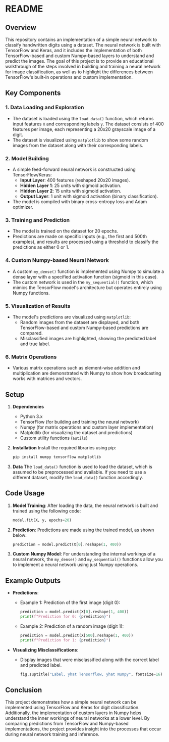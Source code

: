# README

## Overview

This repository contains an implementation of a simple neural network to classify handwritten digits using a dataset. The neural network is built with TensorFlow and Keras, and it includes the implementation of both TensorFlow-based and custom Numpy-based layers to understand and predict the images. The goal of this project is to provide an educational walkthrough of the steps involved in building and training a neural network for image classification, as well as to highlight the differences between TensorFlow's built-in operations and custom implementation.

## Key Components

### 1. Data Loading and Exploration
- The dataset is loaded using the `load_data()` function, which returns input features `X` and corresponding labels `y`. The dataset consists of 400 features per image, each representing a 20x20 grayscale image of a digit.
- The dataset is visualized using `matplotlib` to show some random images from the dataset along with their corresponding labels.

### 2. Model Building
- A simple feed-forward neural network is constructed using TensorFlow/Keras:
    - **Input Layer**: 400 features (reshaped 20x20 images).
    - **Hidden Layer 1**: 25 units with sigmoid activation.
    - **Hidden Layer 2**: 15 units with sigmoid activation.
    - **Output Layer**: 1 unit with sigmoid activation (binary classification).
- The model is compiled with binary cross-entropy loss and Adam optimizer.

### 3. Training and Prediction
- The model is trained on the dataset for 20 epochs.
- Predictions are made on specific inputs (e.g., the first and 500th examples), and results are processed using a threshold to classify the predictions as either 0 or 1.

### 4. Custom Numpy-based Neural Network
- A custom `my_dense()` function is implemented using Numpy to simulate a dense layer with a specified activation function (sigmoid in this case).
- The custom network is used in the `my_sequential()` function, which mimics the TensorFlow model's architecture but operates entirely using Numpy functions.

### 5. Visualization of Results
- The model's predictions are visualized using `matplotlib`:
    - Random images from the dataset are displayed, and both TensorFlow-based and custom Numpy-based predictions are compared.
    - Misclassified images are highlighted, showing the predicted label and true label.
    
### 6. Matrix Operations
- Various matrix operations such as element-wise addition and multiplication are demonstrated with Numpy to show how broadcasting works with matrices and vectors.

## Setup

1. **Dependencies**
   - Python 3.x
   - TensorFlow (for building and training the neural network)
   - Numpy (for matrix operations and custom layer implementation)
   - Matplotlib (for visualizing the dataset and predictions)
   - Custom utility functions (`autils`)

2. **Installation**
   Install the required libraries using pip:
   ```bash
   pip install numpy tensorflow matplotlib
   ```

3. **Data**
   The `load_data()` function is used to load the dataset, which is assumed to be preprocessed and available. If you need to use a different dataset, modify the `load_data()` function accordingly.

## Code Usage

1. **Model Training**:
   After loading the data, the neural network is built and trained using the following code:
   ```python
   model.fit(X, y, epochs=20)
   ```

2. **Prediction**:
   Predictions are made using the trained model, as shown below:
   ```python
   prediction = model.predict(X[0].reshape(1, 400))
   ```

3. **Custom Numpy Model**:
   For understanding the internal workings of a neural network, the `my_dense()` and `my_sequential()` functions allow you to implement a neural network using just Numpy operations.

## Example Outputs

- **Predictions**:
    - Example 1: Prediction of the first image (digit 0):
      ```python
      prediction = model.predict(X[0].reshape(1, 400))
      print(f"Prediction for 0: {prediction}")
      ```

    - Example 2: Prediction of a random image (digit 1):
      ```python
      prediction = model.predict(X[500].reshape(1, 400))
      print(f"Prediction for 1: {prediction}")
      ```

- **Visualizing Misclassifications**:
    - Display images that were misclassified along with the correct label and predicted label.
      ```python
      fig.suptitle("Label, yhat Tensorflow, yhat Numpy", fontsize=16)
      ```

## Conclusion

This project demonstrates how a simple neural network can be implemented using TensorFlow and Keras for digit classification. Additionally, the implementation of custom layers in Numpy helps understand the inner workings of neural networks at a lower level. By comparing predictions from TensorFlow and Numpy-based implementations, the project provides insight into the processes that occur during neural network training and inference.